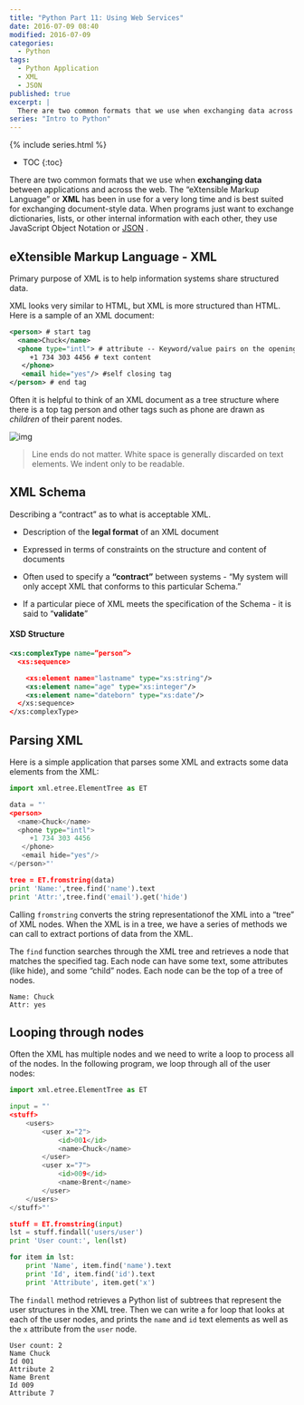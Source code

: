 ```yaml
---
title: "Python Part 11: Using Web Services"
date: 2016-07-09 08:40
modified: 2016-07-09
categories:
  - Python
tags:
  - Python Application
  - XML
  - JSON
published: true
excerpt: |
  There are two common formats that we use when exchanging data across the web.
series: "Intro to Python"	
---
```

{% include series.html %}

* TOC
{:toc}

There are two common formats that we use when **exchanging data** between applications and across the web. 
The “eXtensible Markup Language” or **XML** has been in use for a very long time 
and is best suited for exchanging document-style data. When programs just want 
to exchange dictionaries, lists, or other internal information with each other,
they use JavaScript Object Notation or [JSON](www.json.org) . 

## eXtensible Markup Language - XML

Primary purpose of XML is to help information systems share structured data.

XML looks very similar to HTML, but XML is more structured than HTML. Here is a sample of an XML document:

```xml
<person> # start tag
  <name>Chuck</name>
  <phone type="intl"> # attribute -- Keyword/value pairs on the opening tag of XML
     +1 734 303 4456 # text content
   </phone>
   <email hide="yes"/> #self closing tag
</person> # end tag
```

Often it is helpful to think of an XML document as a tree structure where there is a top tag person and other tags such as phone are drawn as *children* of their parent nodes.

![img](http://www.pythonlearn.com/html-270/book014.png)

> Line ends do not matter.  White space is generally discarded on text elements.  We indent only to be readable.

## XML Schema

Describing a “contract” as to what is acceptable XML.

* Description of the **legal format** of an XML document


* Expressed in terms of constraints on the structure and content of documents


* Often used to specify a **“contract”** between systems - “My system will only accept XML that conforms to this particular Schema.”


* If a particular piece of XML meets the specification of the Schema - it is said to “**validate**”

#### XSD Structure

```xml
<xs:complexType name=”person”>
  <xs:sequence>

    <xs:element name="lastname" type="xs:string"/>
    <xs:element name="age" type="xs:integer"/>
    <xs:element name="dateborn" type="xs:date"/>
  </xs:sequence>
</xs:complexType>
```

## Parsing XML

Here is a simple application that parses some XML and extracts some data elements from the XML:

```python
import xml.etree.ElementTree as ET

data = "'
<person>
  <name>Chuck</name>
  <phone type="intl">
     +1 734 303 4456
   </phone>
   <email hide="yes"/>
</person>"'

tree = ET.fromstring(data)
print 'Name:',tree.find('name').text
print 'Attr:',tree.find('email').get('hide')
```

Calling `fromstring` converts the string representationof the XML into a “tree” of XML nodes. When the XML is in a tree, we have a series of methods we can call to extract portions of data from the XML. 

The `find` function searches through the XML tree and retrieves a node that matches the specified tag. Each node can have some text, some attributes (like hide), and some “child” nodes. Each node can be the top of a tree of nodes.

```
Name: Chuck
Attr: yes
```

## Looping through nodes

Often the XML has multiple nodes and we need to write a loop to process all of the nodes. In the following program, we loop through all of the user nodes:

```python
import xml.etree.ElementTree as ET

input = "'
<stuff>
    <users>
        <user x="2">
            <id>001</id>
            <name>Chuck</name>
        </user>
        <user x="7">
            <id>009</id>
            <name>Brent</name>
        </user>
    </users>
</stuff>"'

stuff = ET.fromstring(input)
lst = stuff.findall('users/user')
print 'User count:', len(lst)

for item in lst:
    print 'Name', item.find('name').text
    print 'Id', item.find('id').text
    print 'Attribute', item.get('x')
```

The `findall` method retrieves a Python list of subtrees that represent the user structures in the XML tree. Then we can write a for loop that looks at each of the user nodes, and prints the `name` and `id` text elements as well as the `x` attribute from the `user` node.

```
User count: 2
Name Chuck
Id 001
Attribute 2
Name Brent
Id 009
Attribute 7
```

